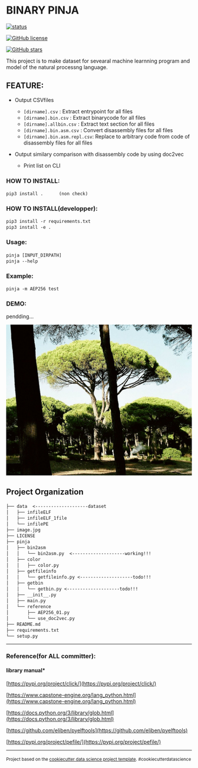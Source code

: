 BINARY PINJA
==============================

[![status](https://img.shields.io/badge/test-v0.0.1-ff7964.svg?style=for-the-badge)](https://github.com/cakeoomoo/binarypinja/blob/master/LICENSE)

[![GitHub license](https://img.shields.io/github/license/cakeoomoo/binarypinja)](https://github.com/cakeoomoo/binarypinja/blob/master/LICENSE)

[![GitHub stars](https://img.shields.io/github/stars/cakeoomoo/binarypinja)](https://github.com/cakeoomoo/binarypinja/stargazers)


This project is to make dataset for sevearal machine learnning program and model of the natural processng language.


## FEATURE:

- Output CSVfiles
    - `[dirname].csv`             :  Extract entrypoint for all files
    - `[dirname].bin.csv`         :  Extract binarycode for all files
    - `[dirname].allbin.csv`      :  Extract text section for all files
    - `[dirname].bin.asm.csv`     :  Convert disassembly files for all files
    - `[dirname].bin.asm.repl.csv`:  Replace to arbitrary code from code of disassembly files for all files

- Output similary comparison with disassembly code by using doc2vec 
    - Print list on CLI


### HOW TO INSTALL:

```
pip3 install .      (non check)
```

### HOW TO INSTALL(developper):

```
pip3 install -r requirements.txt 
pip3 install -e . 
```

### Usage:

```
pinja [INPUT_DIRPATH]
pinja --help
```

### Example:

```
pinja -m AEP256 test
```

### DEMO:

pendding...


![pinjaTree](https://github.com/cakeoomoo/binarypinja/blob/master/image.jpg "pinja tree")



Project Organization
------------

    ├── data  <--------------------dataset
    │   ├── infileELF
    │   ├── infileELF_1file
    │   └── infilePE
    ├── image.jpg
    ├── LICENSE
    ├── pinja
    │   ├── bin2asm
    │   │   └── bin2asm.py  <--------------------working!!!
    │   ├── color
    │   │   ├── color.py
    │   ├── getfileinfo
    │   │   └── getfileinfo.py <--------------------todo!!!
    │   ├── getbin
    │   │   └── getbin.py <--------------------todo!!!
    │   ├── __init__.py
    │   ├── main.py
    │   └── reference
    │       ├── AEP256_01.py
    │       └── use_doc2vec.py
    ├── README.md
    ├── requirements.txt
    └── setup.py

--------

### Reference(for ALL committer):

#### library manual* 
[https://pypi.org/project/click/](https://pypi.org/project/click/)

[https://www.capstone-engine.org/lang_python.html](https://www.capstone-engine.org/lang_python.html)

[https://docs.python.org/3/library/glob.html](https://docs.python.org/3/library/glob.html)

[https://github.com/eliben/pyelftools](https://github.com/eliben/pyelftools)

[https://pypi.org/project/pefile/](https://pypi.org/project/pefile/)


--------

<p><small>Project based on the <a target="_blank" href="https://drivendata.github.io/cookiecutter-data-science/">cookiecutter data science project template</a>. #cookiecutterdatascience</small></p>
